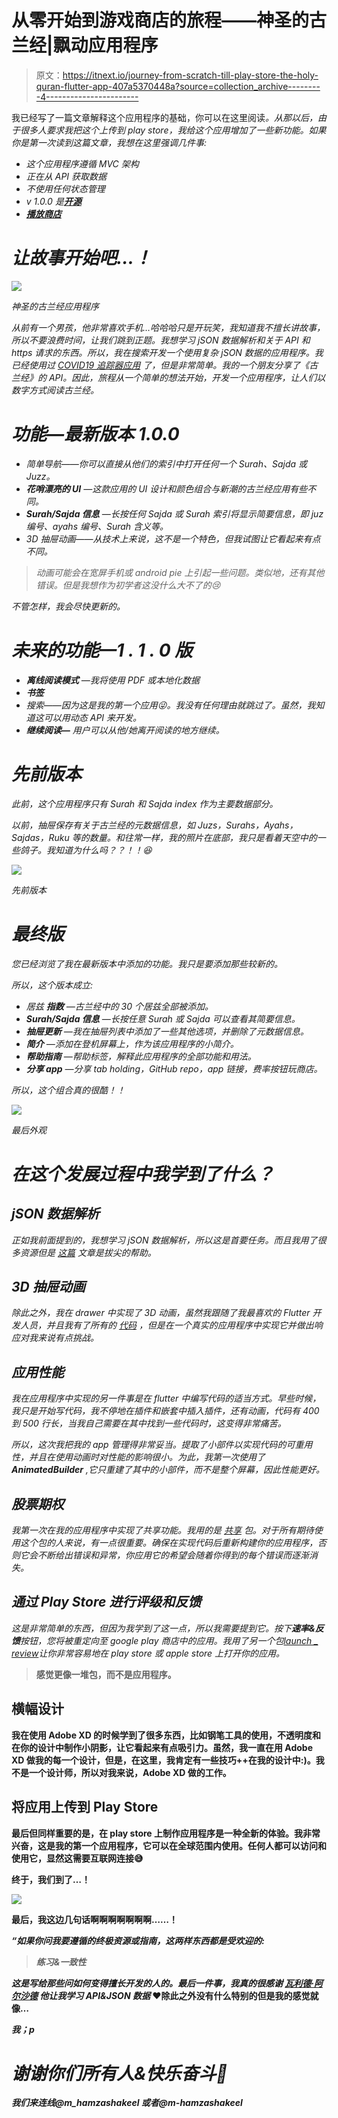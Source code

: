 # 从零开始到游戏商店的旅程——神圣的古兰经|飘动应用程序

> 原文：<https://itnext.io/journey-from-scratch-till-play-store-the-holy-quran-flutter-app-407a5370448a?source=collection_archive---------4----------------------->

我已经写了一篇文章解释这个应用程序的基础，你可以在这里阅读[](https://medium.com/@hamza.6.shakeel/mvc-in-flutter-app-the-holy-quran-app-c0fd8ae31d67)*。从那以后，由于很多人要求我把这个上传到 play store，我给这个应用增加了一些新功能。如果你是第一次读到这篇文章，我想在这里强调几件事:*

*   *这个应用程序遵循 MVC 架构*
*   *正在从 API 获取数据*
*   *不使用任何状态管理*
*   *v 1.0.0 是[**开源**](https://github.com/m-hamzashakeel/The_Holy_Quran_App)*
*   *[**播放商店**](https://play.google.com/store/apps/details?id=com.hmz.al_quran&pli=1)*

# *让故事开始吧…！*

*![](img/7d2b1a66213d6cd714145efdb9db5f37.png)*

*神圣的古兰经应用程序*

*从前有一个男孩，他非常喜欢手机…哈哈哈只是开玩笑，我知道我不擅长讲故事，所以不要浪费时间，让我们跳到正题。我想学习 jSON 数据解析和关于 API 和 https 请求的东西。所以，我在搜索开发一个使用复杂 jSON 数据的应用程序。我已经使用过 [*COVID19 追踪器应用*](https://itsallwidgets.com/covid19-tracker-app) 了，但是非常简单。我的一个朋友分享了《古兰经》的 API。因此，旅程从一个简单的想法开始，开发一个应用程序，让人们以数字方式阅读古兰经。*

# *功能—最新版本 1.0.0*

*   *简单导航——你可以直接从他们的索引中打开任何一个 Surah、Sajda 或 Juzz。*
*   ***花哨漂亮的 UI** —这款应用的 UI 设计和颜色组合与新潮的古兰经应用有些不同。*
*   ***Surah/Sajda 信息** —长按任何 Sajda 或 Surah 索引将显示简要信息，即 juz 编号、ayahs 编号、Surah 含义等。*
*   *3D 抽屉动画——从技术上来说，这不是一个特色，但我试图让它看起来有点不同。*

> *动画可能会在宽屏手机或 android pie 上引起一些问题。类似地，还有其他错误。但是我想作为初学者这没什么大不了的😢*

*不管怎样，我会尽快更新的。*

# *未来的功能—1 . 1 . 0 版*

*   ***离线阅读模式** —我将使用 PDF 或本地化数据*
*   ***书签***
*   *搜索——因为这是我的第一个应用😜。我没有任何理由就跳过了。虽然，我知道这可以用动态 API 来开发。*
*   ***继续阅读—** 用户可以从他/她离开阅读的地方继续。*

# *先前版本*

*此前，这个应用程序只有 Surah 和 Sajda index 作为主要数据部分。*

*以前，抽屉保存有关于古兰经的元数据信息，如 Juzs，Surahs，Ayahs，Sajdas，Ruku 等的数量。和往常一样，我的照片在底部，我只是看着天空中的一些鸽子。我知道为什么吗？？！！😆*

*![](img/19a11a9a773bc89d82abc61f4f81201b.png)*

*先前版本*

# *最终版*

*您已经浏览了我在最新版本中添加的功能。我只是要添加那些较新的。*

*所以，这个版本成立:*

*   *居兹 **指数** —古兰经中的 30 个居兹全部被添加。*
*   ***Surah/Sajda 信息** —长按任意 Surah 或 Sajda 可以查看其简要信息。*
*   ***抽屉更新** —我在抽屉列表中添加了一些其他选项，并删除了元数据信息。*
*   ***简介** —添加在登机屏幕上，作为该应用程序的小简介。*
*   ***帮助指南** —帮助标签，解释此应用程序的全部功能和用法。*
*   ***分享 app** —分享 tab holding，GitHub repo，app 链接，费率按钮玩商店。*

*所以，这个组合真的很酷！！*

*![](img/3c1c0cae367aee583a7638eae621f864.png)*

*最后外观*

# *在这个发展过程中我学到了什么？*

## *jSON 数据解析*

*正如我前面提到的，我想学习 jSON 数据解析，所以这是首要任务。而且我用了很多资源但是 [*这篇*](https://medium.com/flutter-community/parsing-complex-json-in-flutter-747c46655f51) 文章是拔尖的帮助。*

## *3D 抽屉动画*

*除此之外，我在 drawer 中实现了 3D 动画，虽然我跟随了我最喜欢的 Flutter 开发人员，并且我有了所有的 [*代码*](https://github.com/MarcinusX/drawer_challenge/blob/master/lib/custom_drawer_guitar.dart) ，但是在一个真实的应用程序中实现它并做出响应对我来说有点挑战。*

## *应用性能*

*我在应用程序中实现的另一件事是在 flutter 中编写代码的适当方式。早些时候，我只是开始写代码，我不停地在插件和嵌套中插入插件，还有动画，代码有 400 到 500 行长，当我自己需要在其中找到一些代码时，这变得非常痛苦。*

*所以，这次我把我的 app 管理得非常妥当。提取了小部件以实现代码的可重用性，并且在使用动画时对性能的影响很小。为此，我第一次使用了 **AnimatedBuilder** ,它只重建了其中的小部件，而不是整个屏幕，因此性能更好。*

## *股票期权*

*我第一次在我的应用程序中实现了共享功能。我用的是 [*共享*](https://pub.dev/packages/share#-example-tab-) 包。对于所有期待使用这个包的人来说，有一点很重要。确保在实现代码后重新构建你的应用程序，否则它会不断给出错误和异常，你应用它的希望会随着你得到的每个错误而逐渐消失。*

## *通过 Play Store 进行评级和反馈*

*这是非常简单的东西，但因为我学到了这一点，所以我需要提到它。按下**速率&反馈**按钮，您将被重定向至 google play 商店中的应用。我用了另一个包[*launch _ review*](https://pub.dev/packages/launch_review#-example-tab-)*让你非常容易地在 play store 或 apple store 上打开你的应用。**

> **感觉更像一堆包，而不是应用程序。**

## **横幅设计**

**我在使用 Adobe XD 的时候学到了很多东西，比如钢笔工具的使用，不透明度和在你的设计中制作小阴影，让它看起来有点吸引力。虽然，我一直在用 Adobe XD 做我的每一个设计，但是，在这里，我肯定有一些技巧++在我的设计中:)。我不是一个设计师，所以对我来说，Adobe XD 做的工作。**

## **将应用上传到 Play Store**

**最后但同样重要的是，在 play store 上制作应用程序是一种全新的体验。我非常兴奋，这是我的第一个应用程序，它可以在全球范围内使用。任何人都可以访问和使用它，显然这需要互联网连接😅**

**终于，我们到了…！**

**![](img/ddfc016beb79d020f049c45ef631e87d.png)**

**最后，我这边几句话啊啊啊啊啊啊啊……！**

***“如果你问我要遵循的终极资源或指南，这两样东西都是受欢迎的:***

> ***练习&一致性***

***这是写给那些问如何变得擅长开发的人的。最后一件事，我真的很感谢* [*瓦利德·阿尔沙德*](https://medium.com/u/f953de41d93f?source=post_page-----407a5370448a--------------------------------) *他让我学习 API&JSON 数据* ❤除此之外没有什么特别的但是我的感觉就像…**

***我；p***

# ***谢谢你们所有人&快乐奋斗💙***

***我们来连线@m_hamzashakeel 或者@m-hamzashakeel***